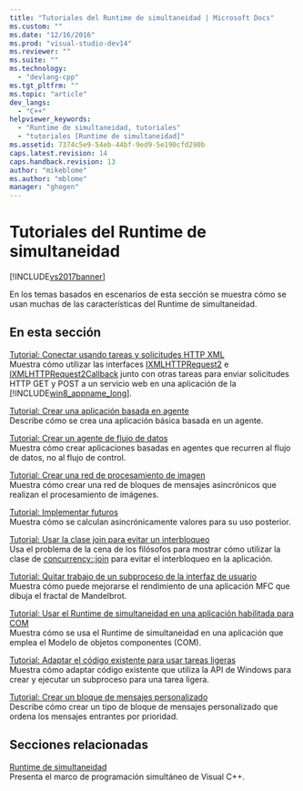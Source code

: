 ```yaml
---
title: "Tutoriales del Runtime de simultaneidad | Microsoft Docs"
ms.custom: ""
ms.date: "12/16/2016"
ms.prod: "visual-studio-dev14"
ms.reviewer: ""
ms.suite: ""
ms.technology: 
  - "devlang-cpp"
ms.tgt_pltfrm: ""
ms.topic: "article"
dev_langs: 
  - "C++"
helpviewer_keywords: 
  - "Runtime de simultaneidad, tutoriales"
  - "tutoriales [Runtime de simultaneidad]"
ms.assetid: 7374c5e9-54eb-44bf-9ed9-5e190cfd290b
caps.latest.revision: 14
caps.handback.revision: 13
author: "mikeblome"
ms.author: "mblome"
manager: "ghogen"
---
```

# Tutoriales del Runtime de simultaneidad
[!INCLUDE[vs2017banner](../../assembler/inline/includes/vs2017banner.md)]

En los temas basados en escenarios de esta sección se muestra cómo se usan muchas de las características del Runtime de simultaneidad.  
  
## En esta sección  
 [Tutorial: Conectar usando tareas y solicitudes HTTP XML](../../parallel/concrt/walkthrough-connecting-using-tasks-and-xml-http-requests.md)  
 Muestra cómo utilizar las interfaces [IXMLHTTPRequest2](http://msdn.microsoft.com/es-es/bbc11c4a-aecf-4d6d-8275-3e852e309908) e [IXMLHTTPRequest2Callback](http://msdn.microsoft.com/es-es/aa4b3f4c-6e28-458b-be25-6cce8865fc71) junto con otras tareas para enviar solicitudes HTTP GET y POST a un servicio web en una aplicación de la [!INCLUDE[win8_appname_long](../../build/includes/win8_appname_long_md.md)].  
  
 [Tutorial: Crear una aplicación basada en agente](../../parallel/concrt/walkthrough-creating-an-agent-based-application.md)  
 Describe cómo se crea una aplicación básica basada en un agente.  
  
 [Tutorial: Crear un agente de flujo de datos](../../parallel/concrt/walkthrough-creating-a-dataflow-agent.md)  
 Muestra cómo crear aplicaciones basadas en agentes que recurren al flujo de datos, no al flujo de control.  
  
 [Tutorial: Crear una red de procesamiento de imagen](../../parallel/concrt/walkthrough-creating-an-image-processing-network.md)  
 Muestra cómo crear una red de bloques de mensajes asincrónicos que realizan el procesamiento de imágenes.  
  
 [Tutorial: Implementar futuros](../../parallel/concrt/walkthrough-implementing-futures.md)  
 Muestra cómo se calculan asincrónicamente valores para su uso posterior.  
  
 [Tutorial: Usar la clase join para evitar un interbloqueo](../../parallel/concrt/walkthrough-using-join-to-prevent-deadlock.md)  
 Usa el problema de la cena de los filósofos para mostrar cómo utilizar la clase de [concurrency::join](../../parallel/concrt/reference/join-class.md) para evitar el interbloqueo en la aplicación.  
  
 [Tutorial: Quitar trabajo de un subproceso de la interfaz de usuario](../../parallel/concrt/walkthrough-removing-work-from-a-user-interface-thread.md)  
 Muestra cómo puede mejorarse el rendimiento de una aplicación MFC que dibuja el fractal de Mandelbrot.  
  
 [Tutorial: Usar el Runtime de simultaneidad en una aplicación habilitada para COM](../../parallel/concrt/walkthrough-using-the-concurrency-runtime-in-a-com-enabled-application.md)  
 Muestra cómo se usa el Runtime de simultaneidad en una aplicación que emplea el Modelo de objetos componentes \(COM\).  
  
 [Tutorial: Adaptar el código existente para usar tareas ligeras](../../parallel/concrt/walkthrough-adapting-existing-code-to-use-lightweight-tasks.md)  
 Muestra cómo adaptar código existente que utiliza la API de Windows para crear y ejecutar un subproceso para una tarea ligera.  
  
 [Tutorial: Crear un bloque de mensajes personalizado](../../parallel/concrt/walkthrough-creating-a-custom-message-block.md)  
 Describe cómo crear un tipo de bloque de mensajes personalizado que ordena los mensajes entrantes por prioridad.  
  
## Secciones relacionadas  
 [Runtime de simultaneidad](../../parallel/concrt/concurrency-runtime.md)  
 Presenta el marco de programación simultáneo de Visual C\+\+.